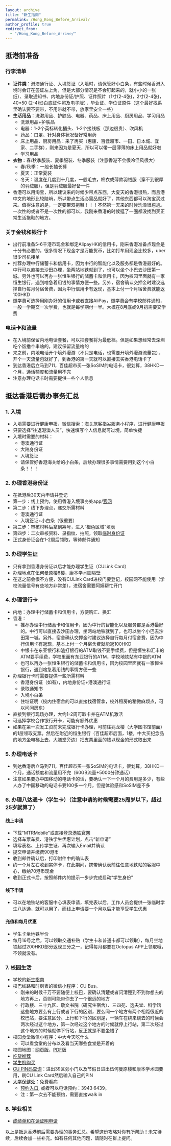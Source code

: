 ```yaml
---
layout: archive
title: "新生指南"
permalink: /Hong_Kong_Before_Arrival/
author_profile: true
redirect_from:
  - "/Hong_Kong_Before_Arrive/"
---
```


## 抵港前准备

### 行李清单

- **证件类**：港澳通行证、入境签证（入境时，请保管好小白条，有些时候香港入境时会订在签证左上角，但是大部分情况是不会钉起来的，就小小的一张纸）、录取通知书、内地身份证/护照、证件照片（1寸(2-4张)，2寸(2-4张)， 40*50 (2-4张)白底证件照及电子版），毕业证、学位证原件（这个最好找系里确认要不要带，不用带就不带，放家里安全一些）
- **生活用品**：洗漱用品、护肤品、电器、药品、床上用品、厨房用品、学习用品
  - 洗漱用品+护肤品
  - 电器：1-2个英标转化插头、1-2个接线板（那边很贵）、吹风机
  - 药品：口罩、针对身体状况备好常用药
  - 床上用品、厨房用品：来了再买（惠康、百佳超市、一田、日本城、宜家、二手群），刚来因为是夏天，所以可以带一层薄薄的床上用品就好啦
  - 学习用品
- **衣物**：春/秋季服装、夏季服装、冬季服装（注意香港不会很冷但风很大）
  - 春/秋季：一般长袖长裤
  - 夏天：正常夏装
  - 冬天：温度在几度到十几度，一般毛衣，棉衣或薄款羽绒服（穿不到很厚的羽绒服），但是羽绒服最好备一件
- 香港可以用淘宝，所以建议来的时候少带点东西，大夏天的香港很热，而且港中文的地形比较陡峭，所以带点生活必需品就好了，其他东西都可以淘宝买过来。值得注意的是，一定要带双拖鞋！！！不然第一天来的时候洗澡很尴尬。一次性的或者不是一次性的都可以，我刚来香港的时候逛了一圈都没找到买正常生活拖鞋的地方。

### 关于金钱和银行卡

- 出行前准备5-6千港币现金和绑定AlipayHK的信用卡，刚来香港准备点现金是十分有必要的，很多情况下现金才是万能货币，比如打车用现金比较多，uber很少司机接单
- 推荐办理中行储蓄卡和信用卡，因为中行的智能化以及服务都是香港最好的。中行可以直接去沙田办理，坐两站地铁就到了，也可以坐个小巴去沙田第一城。另外也可以再办一张恒生银行的储蓄卡和信用卡，因为校园里面就有一家恒生银行，遇到啥急着用钱的事情方便一些。另外，宿舍确认交押金时建议选择自行每月付宿舍费，因为中行信用卡有返现，基本上付一个月宿舍费就能返100HKD
- 缴学费可选择用刚办好的信用卡或者直接AliPay，缴学费会有学校邮件通知，一般一学期交一次学费，也就是每学期付一半。大概在8月底或9月初需要交学费

### 电话卡和流量

- 在入境前保留内地电话套餐，可以把套餐将为最低档。但是如果想经常去深圳吃个饭撸个串啥的，建议保留流量啥的
- 来之前，内地电话开个境外漫游（不只是电话，也需要开境外漫游流量包），开个一天流量包就好了，到香港的第一天就可以直接去买香港电话卡了
- 到达香港后立马到711，百佳超市买一张SoSIM的电话卡，很划算，38HKD一个月，通话额度和流量用不完
- 注意办理电话卡时需要提供一些个人信息

## 抵达香港后需办事务汇总

### 1. 入境

- 入境需要进行健康申报，微信搜索：海关旅客指尖服务小程序，进行健康申报
- 只要选择“往返港澳人员”，快速填写个人信息就可过境，简单快捷
- 入境时需要的材料：
  - 港澳通行证
  - 大陆身份证
  - 入境签证
  - 请保管好香港海关给的小白条，后续办理很多事情需要用到这个小白条！！！

### 2. 办理香港身份证

- 在抵港后30天内申请并登记
- 第一步：线上预约，使用香港入境事务处app/[官网](https://www.gov.hk/tc/residents/immigration/idcard/hkic/bookregidcard.htm)
- 第二步：线下办理点，递交所需材料
  - 港澳通行证
  - 入境签证+小白条（很重要）
- 第三步：审核材料后拿到筹号，进入“橙色区域”填表
- 第四步：二次审核资料、录指纹、拍照，领取[临时身份证](http://Liuchao-JIN.github.io/files/affairs/Temporary_ID.pdf)
- 正式身份证会在1-2周后领取，等待邮件通知

### 3. 办理学生证

- 只有拿到香港身份证以后才能办理学生证（CULink Card）
- 办理地点在伍何曼原楼8楼，康本学术园隔壁
- 在这之前会很不方便，没有CULink Card进校门要登记，校园网不能使用（学校流量信号有些地方非常差），进宿舍需要阿姨帮忙开门

### 4. 办理银行卡

- 内地：办理中行储蓄卡和信用卡，方便购汇、换汇
- 香港：
  - 推荐办理中行储蓄卡和信用卡，因为中行的智能化以及服务都是香港最好的。中行可以直接去沙田办理，坐两站地铁就到了，也可以坐个小巴去沙田第一城。另外，宿舍确认交押金时建议选择自行每月付宿舍费，因为中行信用卡有返现，基本上付一个月宿舍费就能返100HKD
  - 中银卡在东亚银行和渣打银行的ATM取钱不要手续费，但是恒生和汇丰的ATM要手续费，学校里面有东亚银行的ATM，学校地铁站有中银的ATM
  - 也可以再办一张恒生银行的储蓄卡和信用卡，因为校园里面就有一家恒生银行，遇到啥急着用钱的事情方便一些
- 办理银行卡时需要提供一些所需材料
  - 香港身份证（如有），内地身份证+港澳通行证
  - 录取通知书
  - 入境小白条
  - 住址证明（校内住宿舍的可以直接找宿管拿，校外租房的稍微麻烦点，可以问问房东）
- 直接到银行现场办理，大约1-2周可取卡并在ATM机激活
- 可选择学校合作银行开卡，可能有额外优惠
- 如果在第一次发工资前未完成银行卡办理，可前往兆龙楼（大学图书馆前面）的1层领取支票。然后在附近的恒生银行（百佳超市后面，1楼，中大买纪念品的地方坐电梯上去，大膳堂旁边）把支票里面的钱以现金的形式取出来

### 5. 办理电话卡

- 到达香港后立马到711，百佳超市买一张SoSIM的电话卡，很划算，38HKD一个月，通话额度和流量用不完（60GB流量+5000分钟通话）
- 注意如果要办中国移动的电话卡的话，要确认一下一个月的费用是多少，有些人办了中国移动的电话卡要100多一个月，但是体验感和SoSIM差不多

### 6. 办理八达通卡（学生卡）（注意申请的时候需要25周岁以下，超过25岁就算了）

#### 线上申请

- 下载"MTRMobile"或直接登录[港铁官网](https://www.mtr.com.hk/ch/customer/tickets/student_travel_scheme.html)
- 选择车票车费、港铁学生优惠计划，点击“新申请”
- 填写表格、上传学生证、再次输入Email并确认
- 提交申请并缴费90港币
- 收到邮件确认后，打印附件中的确认表
- 约一个月左右收到实体卡，在此期间，携带确认表前往任意地铁站的客服中心，缴纳70港币现金
- 收到正式卡后，按照邮件内的提示一步步完成启动“学生身份”

#### 线下申请

- 可以在地铁站的客服中心填表申请，填完表以后，工作人员会提供一张临时学生八达通，就可以用了，而线上申请要一个月以后才能享受学生优惠

#### 充值和每月优惠

- 学生卡坐地铁半价
- 每月16号之后，可以领取交通补贴（学生卡和普通卡都可以领取），每月坐地铁超过200HKD部分返现三分之一，记得每月都要在Octopus APP上领取哦，不领就没有。

### 7. 校园生活

- 学校的[新生指南](https://lces.osa.cuhk.edu.hk/sc/non-local-services/tips/before-arrival/)
- 校巴线路和时刻表的微信小程序：CU Bus。
  - 刚来的时候千万不要随便上校巴，要确认清楚或者问清楚到不到你想去的地方再上，否则可能带你去了一个很远的地方
  - 行政楼、三十九区、敬文书院（研究生宿舍）、三四苑、逸夫堂、科学馆 这些地方要么有上行或者下行的区别，要么同一个地方有两个相距很近的校巴站，要注意区分。上行和下行的区别是，一辆车在绕来绕去的时候会两次经过这个地方，第一次经过这个地方的时候就停上行站，第二次经过这个地方的时候就停下行站，反正就是不要坐错了
- 校园食堂微信小程序：中大今天吃什么
  - 可以看食堂的分布以及看当天哪些食堂是开着的
- 校园地图：[网页版](https://www.cuhk.edu.hk/english/campus/cuhk-campus-map.html)，[PDF版](http://Liuchao-JIN.github.io/files/affairs/CUHK_Map_Detail.pdf)
- [吃货推荐](https://docs.qq.com/sheet/DTWV2Sk5wS3dSS1pK)
- [学生机购买](https://www.eduoffer.com/online/catalog/otherProductList/apple/tg/63?sid=63&ot=0&hu=1)
- [CU PIN码查询](http://www.cuhk.edu.hk/culink/pin)：进出39区旁小门以及节假日进出伍何曼原楼和康本学术园要用，刷CU Link Card然后输入自己的PIN
- [大学保健处](https://www1.uhs.cuhk.edu.hk/)：免费看病
  - [预约入口](https://www.uhs.cuhk.edu.hk/booking/), 或者可以电话预约：3943 6439。
  - 注：第一次去不能预约，需要直接walk in

### 8. 学业相关
- [成绩单和在读证明申请](https://www.gs.cuhk.edu.hk/page/requestofficialdocuments)


以上是抵达香港前后需要办理的事务汇总。希望这份攻略对你有所帮助！未完待续，后续会加一些补充。如有任何其他问题，请随时在群上提问。
